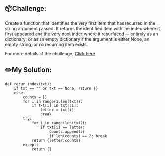 ## 📦Challenge:
Create a function that identifies the very first item that has recurred in the string argument passed. It returns the identified item with the index where it first appeared and the very next index where it resurfaced ⁠— entirely as an dictionary; or as an empty dictionary if the argument is either None, an empty string, or no recurring item exists.

For more details of the challenge, [Click here][https://edabit.com/challenge/9jhTpvYgTCJyD46hA]
## ✏️My Solution:
```
def recur_index(txt):
	if txt == "" or txt == None: return {}
	else:
		counts = []
		for i in range(1,len(txt)):
			if txt[i] in txt[:i]:
				letter = txt[i]
				break
		try:
			for i in range(len(txt)):
				if txt[i] == letter:
					counts.append(i)
					if len(counts) == 2: break
			return {letter:counts} 
		except:
			return {}
```

[https://edabit.com/challenge/9jhTpvYgTCJyD46hA]: https://edabit.com/challenge/9jhTpvYgTCJyD46hA